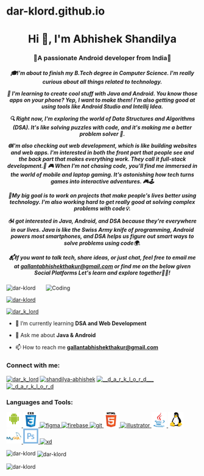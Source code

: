 # dar-klord.github.io
<h1 align="center">Hi 👋, I'm Abhishek Shandilya</h1>
<h3 align="center">🌱A passionate Android developer from India🚀</h3>
<h5 align="center">🎓I'm about to finish my B.Tech degree in Computer Science. I'm really curious about all things related to technology.

🚀 I'm learning to create cool stuff with Java and Android. You know those apps on your phone? Yep, I want to make them! I'm also getting good at using tools like Android Studio and Intellij Idea.

🔍 Right now, I'm exploring the world of Data Structures and Algorithms (DSA). It's like solving puzzles with code, and it's making me a better problem solver 🧩.

🌐I'm also checking out web development, which is like building websites and web apps. I'm interested in both the front part that people see and the back part that makes everything work. They call it full-stack development.🌈
🎮 When I'm not chasing code, you'll find me immersed in the world of mobile and laptop gaming. It's astonishing how tech turns games into interactive adventures. 🎮🕹️

🌟My big goal is to work on projects that make people's lives better using technology. I'm also working hard to get really good at solving complex problems with code💡.

☕I got interested in Java, Android, and DSA because they're everywhere in our lives. Java is like the Swiss Army knife of programming, Android powers most smartphones, and DSA helps us figure out smart ways to solve problems using code🌍.

📬If you want to talk tech, share ideas, or just chat, feel free to email me at gallantabhishekthakur@gmail.com or find me on the below given Social Platforms Let's learn and explore together🚀🌌!</h5>
<img align="right" alt="Coding" width="400" src="https://cdn.dribbble.com/users/1162077/screenshots/3848914/programmer.gif">

<p align="left"> <img src="https://komarev.com/ghpvc/?username=dar-klord&label=Profile%20views&color=0e75b6&style=flat" alt="dar-klord" /> </p>

<p align="left"> <a href="https://github.com/ryo-ma/github-profile-trophy"><img src="https://github-profile-trophy.vercel.app/?username=dar-klord" alt="dar-klord" /></a> </p>

<p align="left"> <a href="https://twitter.com/dar_k_lord" target="blank"><img src="https://img.shields.io/twitter/follow/dar_k_lord?logo=twitter&style=for-the-badge" alt="dar_k_lord" /></a> </p>

- 🌱 I’m currently learning **DSA and Web Development**

- 💬 Ask me about **Java & Android**

- 📫 How to reach me **gallantabhishekthakur@gmail.com**

<h3 align="left">Connect with me:</h3>
<p align="left">
<a href="https://twitter.com/dar_k_lord" target="blank"><img align="center" src="https://raw.githubusercontent.com/rahuldkjain/github-profile-readme-generator/master/src/images/icons/Social/twitter.svg" alt="dar_k_lord" height="30" width="40" /></a>
<a href="https://linkedin.com/in/shandilya-abhishek" target="blank"><img align="center" src="https://raw.githubusercontent.com/rahuldkjain/github-profile-readme-generator/master/src/images/icons/Social/linked-in-alt.svg" alt="shandilya-abhishek" height="30" width="40" /></a>
<a href="https://instagram.com/__d_a_r_k_l_o_r_d___" target="blank"><img align="center" src="https://raw.githubusercontent.com/rahuldkjain/github-profile-readme-generator/master/src/images/icons/Social/instagram.svg" alt="__d_a_r_k_l_o_r_d___" height="30" width="40" /></a>
<a href="https://discord.gg/_d_a_r_k_l_o_r_d" target="blank"><img align="center" src="https://raw.githubusercontent.com/rahuldkjain/github-profile-readme-generator/master/src/images/icons/Social/discord.svg" alt="_d_a_r_k_l_o_r_d" height="30" width="40" /></a>
</p>

<h3 align="left">Languages and Tools:</h3>
<p align="left"> <a href="https://developer.android.com" target="_blank" rel="noreferrer"> <img src="https://raw.githubusercontent.com/devicons/devicon/master/icons/android/android-original-wordmark.svg" alt="android" width="40" height="40"/> </a> <a href="https://www.w3schools.com/css/" target="_blank" rel="noreferrer"> <img src="https://raw.githubusercontent.com/devicons/devicon/master/icons/css3/css3-original-wordmark.svg" alt="css3" width="40" height="40"/> </a> <a href="https://www.figma.com/" target="_blank" rel="noreferrer"> <img src="https://www.vectorlogo.zone/logos/figma/figma-icon.svg" alt="figma" width="40" height="40"/> </a> <a href="https://firebase.google.com/" target="_blank" rel="noreferrer"> <img src="https://www.vectorlogo.zone/logos/firebase/firebase-icon.svg" alt="firebase" width="40" height="40"/> </a> <a href="https://git-scm.com/" target="_blank" rel="noreferrer"> <img src="https://www.vectorlogo.zone/logos/git-scm/git-scm-icon.svg" alt="git" width="40" height="40"/> </a> <a href="https://www.w3.org/html/" target="_blank" rel="noreferrer"> <img src="https://raw.githubusercontent.com/devicons/devicon/master/icons/html5/html5-original-wordmark.svg" alt="html5" width="40" height="40"/> </a> <a href="https://www.adobe.com/in/products/illustrator.html" target="_blank" rel="noreferrer"> <img src="https://www.vectorlogo.zone/logos/adobe_illustrator/adobe_illustrator-icon.svg" alt="illustrator" width="40" height="40"/> </a> <a href="https://www.java.com" target="_blank" rel="noreferrer"> <img src="https://raw.githubusercontent.com/devicons/devicon/master/icons/java/java-original.svg" alt="java" width="40" height="40"/> </a> <a href="https://www.linux.org/" target="_blank" rel="noreferrer"> <img src="https://raw.githubusercontent.com/devicons/devicon/master/icons/linux/linux-original.svg" alt="linux" width="40" height="40"/> </a> <a href="https://www.mysql.com/" target="_blank" rel="noreferrer"> <img src="https://raw.githubusercontent.com/devicons/devicon/master/icons/mysql/mysql-original-wordmark.svg" alt="mysql" width="40" height="40"/> </a> <a href="https://www.photoshop.com/en" target="_blank" rel="noreferrer"> <img src="https://raw.githubusercontent.com/devicons/devicon/master/icons/photoshop/photoshop-line.svg" alt="photoshop" width="40" height="40"/> </a> <a href="https://www.adobe.com/products/xd.html" target="_blank" rel="noreferrer"> <img src="https://cdn.worldvectorlogo.com/logos/adobe-xd.svg" alt="xd" width="40" height="40"/> </a> </p>

<p><img align="left" src="https://github-readme-stats.vercel.app/api/top-langs?username=dar-klord&show_icons=true&locale=en&layout=compact" alt="dar-klord" /></p>

<p>&nbsp;<img align="center" src="https://github-readme-stats.vercel.app/api?username=dar-klord&show_icons=true&locale=en" alt="dar-klord" /></p>

<p><img align="center" src="https://github-readme-streak-stats.herokuapp.com/?user=dar-klord&" alt="dar-klord" /></p>
